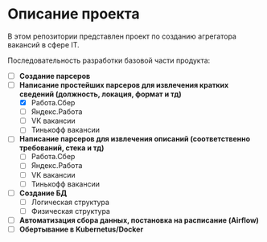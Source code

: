 # Описание проекта

В этом репозитории представлен проект по созданию агрегатора вакансий в сфере IT.

Последовательность разработки базовой части продукта:

- [ ] **Создание парсеров**
- [ ] **Написание простейших парсеров для извлечения кратких сведений (должность, локация, формат и тд)**
  - [X] Работа.Сбер
  - [ ] Яндекс.Работа
  - [ ] VK вакансии
  - [ ] Тинькофф вакансии
- [ ] **Написание парсеров для извлечения описаний (соответственно требований, стека и тд)**
  - [ ] Работа.Сбер
  - [ ] Яндекс.Работа
  - [ ] VK вакансии
  - [ ] Тинькофф вакансии
- [ ] **Создание БД**
  - [ ] Логическая структура
  - [ ] Физическая структура
- [ ] **Автоматизация сбора данных, постановка на расписание (Airflow)**
- [ ] **Обертывание в Kubernetus/Docker**
